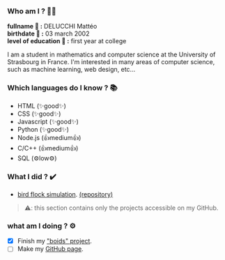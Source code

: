### Who am I ? 🤷‍♂️
  
**fullname 👑 :** DELUCCHI Mattéo  
**birthdate 🎂 :** 03 march 2002  
**level of education 📘 :** first year at college  
  
I am a student in mathematics and computer science at the University of Strasbourg in France. I'm interested in many areas of computer science, such as machine learning, web design, etc...
  
### Which languages do I know ? 📚
  
- HTML (✨good✨)
- CSS (✨good✨)
- Javascript (✨good✨)
- Python (✨good✨)
- Node.js (👍medium👍)
- C/C++ (👍medium👍)
- SQL (⚙️low⚙️)

### What I did ? ✔️

- [bird flock simulation](https://mattesthaut.github.io/boids). [(repository)](https://github.com/MattEstHaut/boids)  

>⚠️: this section contains only the projects accessible on my GitHub.

### what am I doing ? ⚙️
  
- [x] Finish my ["boids" project](https://github.com/MattEstHaut/boids).
- [ ] Make my [GitHub page](https://mattesthaut.github.io/). 
